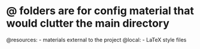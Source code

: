 # @ folders are for config material that would clutter the main directory

  @resources:
    - materials external to the project
  @local:
    - LaTeX style files
